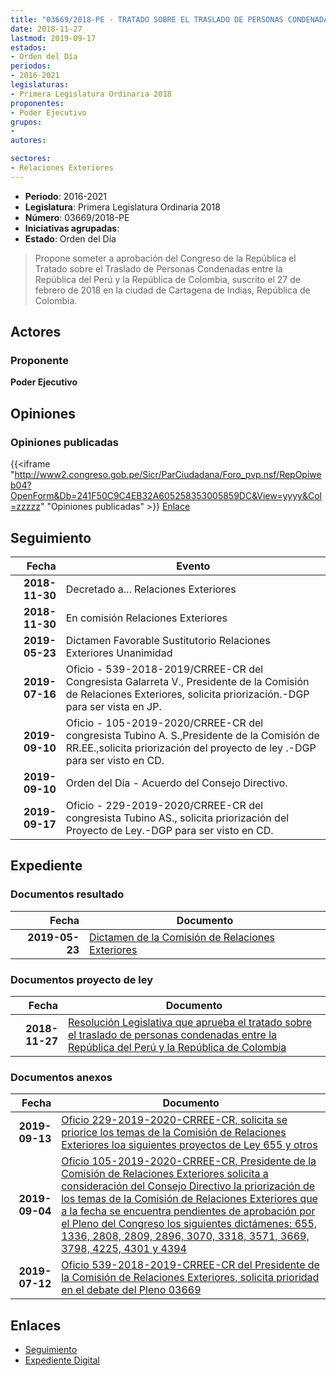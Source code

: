 ```yaml
---
title: "03669/2018-PE - TRATADO SOBRE EL TRASLADO DE PERSONAS CONDENADAS ENTRE LA REPÚBLICA DEL PERÚ Y LA REPÚBLICA DE COLOMBIA"
date: 2018-11-27
lastmod: 2019-09-17
estados:
- Orden del Día
periodos:
- 2016-2021
legislaturas:
- Primera Legislatura Ordinaria 2018
proponentes:
- Poder Ejecutivo
grupos:
- 
autores:

sectores:
- Relaciones Exteriores
---
```

- **Periodo**: 2016-2021
- **Legislatura**: Primera Legislatura Ordinaria 2018
- **Número**: 03669/2018-PE
- **Iniciativas agrupadas**: 
- **Estado**: Orden del Día

> Propone someter a aprobación del Congreso de la República el Tratado sobre el Traslado de Personas Condenadas entre la República del Perú y la República de Colombia, suscrito el 27 de febrero de 2018 en la ciudad de Cartagena de Indias, República de Colombia.


## Actores

### Proponente

**Poder Ejecutivo**

## Opiniones

### Opiniones publicadas

{{<iframe "http://www2.congreso.gob.pe/Sicr/ParCiudadana/Foro_pvp.nsf/RepOpiweb04?OpenForm&Db=241F50C9C4EB32A605258353005859DC&View=yyyy&Col=zzzzz" "Opiniones publicadas" >}}
[Enlace](http://www2.congreso.gob.pe/Sicr/ParCiudadana/Foro_pvp.nsf/RepOpiweb04?OpenForm&Db=241F50C9C4EB32A605258353005859DC&View=yyyy&Col=zzzzz)


## Seguimiento

| Fecha | Evento |
|------:|--------|
| **2018-11-30** | Decretado a... Relaciones Exteriores |
| **2018-11-30** | En comisión Relaciones Exteriores |
| **2019-05-23** | Dictamen Favorable Sustitutorio Relaciones Exteriores Unanimidad |
| **2019-07-16** | Oficio - 539-2018-2019/CRREE-CR del Congresista Galarreta V., Presidente de la Comisión de Relaciones Exteriores, solicita priorización.-DGP para ser vista en JP. |
| **2019-09-10** | Oficio - 105-2019-2020/CRREE-CR del congresista Tubino A. S.,Presidente de la Comisión de RR.EE.,solicita priorización del proyecto de ley .-DGP para ser visto en CD. |
| **2019-09-10** | Orden del Día - Acuerdo del Consejo Directivo. |
| **2019-09-17** | Oficio - 229-2019-2020/CRREE-CR del congresista Tubino AS., solicita priorización del Proyecto de Ley.-DGP para ser visto en CD. |

## Expediente

### Documentos resultado

| Fecha | Documento |
|------:|-----------|
| **2019-05-23** | [Dictamen de la Comisión de Relaciones Exteriores](http://www.leyes.congreso.gob.pe/Documentos/2016_2021/Dictamenes/Proyectos_de_Ley/03669DC20MAY20190523.pdf) |

### Documentos proyecto de ley

| Fecha | Documento |
|------:|-----------|
| **2018-11-27** | [Resolución Legislativa que aprueba el tratado sobre el traslado de personas condenadas entre la República del Perú y la República de Colombia](http://www.leyes.congreso.gob.pe/Documentos/2016_2021/Proyectos_de_Ley_y_de_Resoluciones_Legislativas/PL0366920181127..pdf) |

### Documentos anexos

| Fecha | Documento |
|------:|-----------|
| **2019-09-13** | [Oficio 229-2019-2020-CRREE-CR, solicita se priorice los temas de la Comisión de Relaciones Exteriores loa siguientes proyectos de Ley 655 y otros](http://www.leyes.congreso.gob.pe/Documentos/2016_2021/Oficios/Comisiones_Ordinarias/OFICIO-229-2019-2020-CRREE-CR.pdf) |
| **2019-09-04** | [Oficio 105-2019-2020-CRREE-CR, Presidente de la Comisión de Relaciones Exteriores solicita a consideración del Consejo Directivo la priorización de los temas de la Comisión de Relaciones Exteriores que a la fecha se encuentra pendientes de aprobación por el Pleno del Congreso los siguientes dictámenes: 655, 1336, 2808, 2809, 2896, 3070, 3318, 3571, 3669, 3798, 4225, 4301 y 4394](http://www.leyes.congreso.gob.pe/Documentos/2016_2021/Oficios/Comisiones_Ordinarias/OFICIO-105-2019-2020-CRREE-CR.pdf) |
| **2019-07-12** | [Oficio 539-2018-2019-CRREE-CR del Presidente de la Comisión de Relaciones Exteriores, solicita prioridad en el debate del Pleno 03669](http://www.leyes.congreso.gob.pe/Documentos/2016_2021/Oficios/Comisiones_Ordinarias/OFICIO-539-2018-2019-CRREE-CR.pdf) |

## Enlaces

- [Seguimiento](http://www2.congreso.gob.pe/Sicr/TraDocEstProc/CLProLey2016.nsf/f7fff46988ca05b1052578e100829cc7/45527eb04455ec6e05258352007d339f?OpenDocument)
- [Expediente Digital](http://www2.congreso.gob.pe/Sicr/TraDocEstProc/Expvirt_2011.nsf/visbusqptramdoc1621/03669?opendocument)

